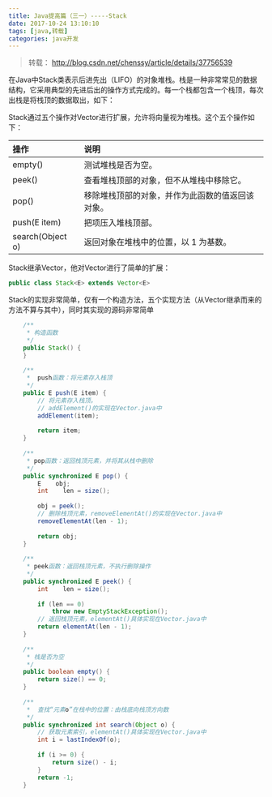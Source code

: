 ```yaml
---
title: Java提高篇（三一）-----Stack
date: 2017-10-24 13:10:10
tags: [java,转载]
categories: java开发
---
```

> 转载： http://blog.csdn.net/chenssy/article/details/37756539

 在Java中Stack类表示后进先出（LIFO）的对象堆栈。栈是一种非常常见的数据结构，它采用典型的先进后出的操作方式完成的。每一个栈都包含一个栈顶，每次出栈是将栈顶的数据取出，如下：


Stack通过五个操作对Vector进行扩展，允许将向量视为堆栈。这个五个操作如下：


|           操作	          |            说明         |
|:--------------------------|:------------------------|
|empty()                    |   测试堆栈是否为空。       |
|peek()                     |查看堆栈顶部的对象，但不从堆栈中移除它。|
|pop()                      |移除堆栈顶部的对象，并作为此函数的值返回该对象。|
|push(E item)               |把项压入堆栈顶部。|
|search(Object o)           |返回对象在堆栈中的位置，以 1 为基数。|



Stack继承Vector，他对Vector进行了简单的扩展：
```java
public class Stack<E> extends Vector<E>  
```

Stack的实现非常简单，仅有一个构造方法，五个实现方法（从Vector继承而来的方法不算与其中），同时其实现的源码非常简单
```java
    /** 
     * 构造函数 
     */  
    public Stack() {  
    }  
  
    /** 
     *  push函数：将元素存入栈顶 
     */  
    public E push(E item) {  
        // 将元素存入栈顶。  
        // addElement()的实现在Vector.java中  
        addElement(item);  
  
        return item;  
    }  
  
    /** 
     * pop函数：返回栈顶元素，并将其从栈中删除 
     */  
    public synchronized E pop() {  
        E    obj;  
        int    len = size();  
  
        obj = peek();  
        // 删除栈顶元素，removeElementAt()的实现在Vector.java中  
        removeElementAt(len - 1);  
  
        return obj;  
    }  
  
    /** 
     * peek函数：返回栈顶元素，不执行删除操作 
     */  
    public synchronized E peek() {  
        int    len = size();  
  
        if (len == 0)  
            throw new EmptyStackException();  
        // 返回栈顶元素，elementAt()具体实现在Vector.java中  
        return elementAt(len - 1);  
    }  
  
    /** 
     * 栈是否为空 
     */  
    public boolean empty() {  
        return size() == 0;  
    }  
  
    /** 
     *  查找“元素o”在栈中的位置：由栈底向栈顶方向数 
     */  
    public synchronized int search(Object o) {  
        // 获取元素索引，elementAt()具体实现在Vector.java中  
        int i = lastIndexOf(o);  
  
        if (i >= 0) {  
            return size() - i;  
        }  
        return -1;  
    } 
```